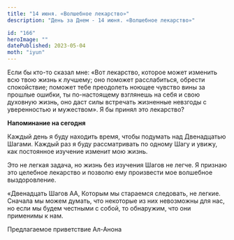 ```yaml
---
title: "14 июня. «Волшебное лекарство»"
description: "День за Днем - 14 июня. «Волшебное лекарство»"

id: "166"
heroImage: ""
datePublished: 2023-05-04
moth: "iyun"
---
```


Если бы кто-то сказал мне: «Вот лекарство, которое может изменить всю твою
жизнь к лучшему; оно поможет расслабиться, обрести спокойствие; поможет тебе
преодолеть ноющее чувство вины за прошлые ошибки, ты по-настоящему взглянешь
на себя и свою духовную жизнь, оно даст силы встречать жизненные невзгоды с
уверенностью и мужеством». Я бы принял это лекарство?

**Напоминание на сегодня**

Каждый день я буду находить время, чтобы подумать над Двенадцатью Шагами.
Каждый раз я буду рассматривать по одному Шагу и увижу, как постоянное
изучение изменит мою жизнь.

Это не легкая задача, но жизнь без изучения Шагов не легче. Я признаю это
целебное лекарство и позволю ему произвести мое волшебное выздоровление.

«Двенадцать Шагов АА, Которым мы стараемся следовать, не легкие. Сначала мы
можем думать, что некоторые из них невозможны для нас, но если мы будем
честными с собой, то обнаружим, что они применимы к нам.

Предлагаемое приветствие Ал-Анона
